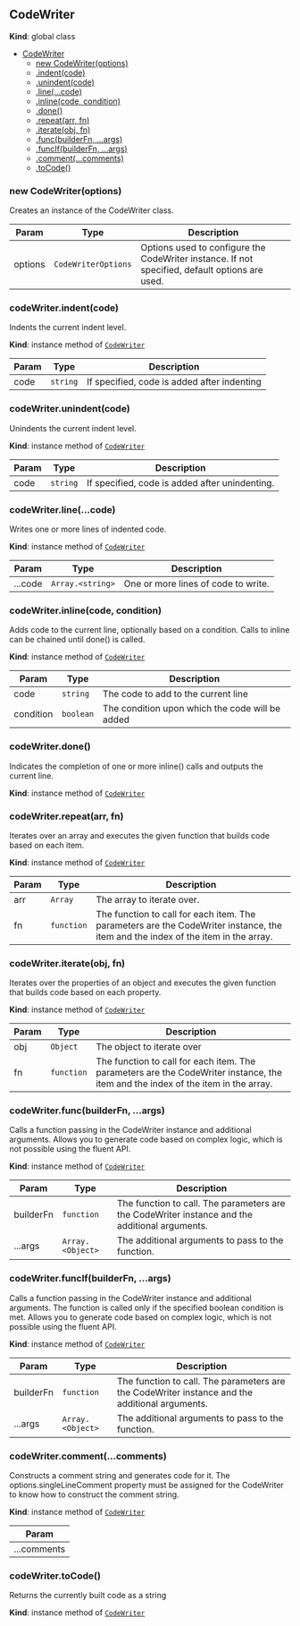 <a name="CodeWriter"></a>

## CodeWriter
**Kind**: global class  

* [CodeWriter](#CodeWriter)
    * [new CodeWriter(options)](#new_CodeWriter_new)
    * [.indent(code)](#CodeWriter+indent)
    * [.unindent(code)](#CodeWriter+unindent)
    * [.line(...code)](#CodeWriter+line)
    * [.inline(code, condition)](#CodeWriter+inline)
    * [.done()](#CodeWriter+done)
    * [.repeat(arr, fn)](#CodeWriter+repeat)
    * [.iterate(obj, fn)](#CodeWriter+iterate)
    * [.func(builderFn, ...args)](#CodeWriter+func)
    * [.funcIf(builderFn, ...args)](#CodeWriter+funcIf)
    * [.comment(...comments)](#CodeWriter+comment)
    * [.toCode()](#CodeWriter+toCode)

<a name="new_CodeWriter_new"></a>

### new CodeWriter(options)
Creates an instance of the CodeWriter class.


| Param | Type | Description |
| --- | --- | --- |
| options | <code>CodeWriterOptions</code> | Options used to configure the CodeWriter instance. If not specified, default options are used. |

<a name="CodeWriter+indent"></a>

### codeWriter.indent(code)
Indents the current indent level.

**Kind**: instance method of [<code>CodeWriter</code>](#CodeWriter)  

| Param | Type | Description |
| --- | --- | --- |
| code | <code>string</code> | If specified, code is added after indenting |

<a name="CodeWriter+unindent"></a>

### codeWriter.unindent(code)
Unindents the current indent level.

**Kind**: instance method of [<code>CodeWriter</code>](#CodeWriter)  

| Param | Type | Description |
| --- | --- | --- |
| code | <code>string</code> | If specified, code is added after unindenting. |

<a name="CodeWriter+line"></a>

### codeWriter.line(...code)
Writes one or more lines of indented code.

**Kind**: instance method of [<code>CodeWriter</code>](#CodeWriter)  

| Param | Type | Description |
| --- | --- | --- |
| ...code | <code>Array.&lt;string&gt;</code> | One or more lines of code to write. |

<a name="CodeWriter+inline"></a>

### codeWriter.inline(code, condition)
Adds code to the current line, optionally based on a condition.Calls to inline can be chained until done() is called.

**Kind**: instance method of [<code>CodeWriter</code>](#CodeWriter)  

| Param | Type | Description |
| --- | --- | --- |
| code | <code>string</code> | The code to add to the current line |
| condition | <code>boolean</code> | The condition upon which the code will be added |

<a name="CodeWriter+done"></a>

### codeWriter.done()
Indicates the completion of one or more inline() calls and outputs the current line.

**Kind**: instance method of [<code>CodeWriter</code>](#CodeWriter)  
<a name="CodeWriter+repeat"></a>

### codeWriter.repeat(arr, fn)
Iterates over an array and executes the given function that builds code based on each item.

**Kind**: instance method of [<code>CodeWriter</code>](#CodeWriter)  

| Param | Type | Description |
| --- | --- | --- |
| arr | <code>Array</code> | The array to iterate over. |
| fn | <code>function</code> | The function to call for each item. The parameters are the CodeWriter instance, the item and the index of the item in the array. |

<a name="CodeWriter+iterate"></a>

### codeWriter.iterate(obj, fn)
Iterates over the properties of an object and executes the given function that builds code based on each property.

**Kind**: instance method of [<code>CodeWriter</code>](#CodeWriter)  

| Param | Type | Description |
| --- | --- | --- |
| obj | <code>Object</code> | The object to iterate over |
| fn | <code>function</code> | The function to call for each item. The parameters are the CodeWriter instance, the item and the index of the item in the array. |

<a name="CodeWriter+func"></a>

### codeWriter.func(builderFn, ...args)
Calls a function passing in the CodeWriter instance and additional arguments.Allows you to generate code based on complex logic, which is not possible using the fluent API.

**Kind**: instance method of [<code>CodeWriter</code>](#CodeWriter)  

| Param | Type | Description |
| --- | --- | --- |
| builderFn | <code>function</code> | The function to call. The parameters are the CodeWriter instance and the additional arguments. |
| ...args | <code>Array.&lt;Object&gt;</code> | The additional arguments to pass to the function. |

<a name="CodeWriter+funcIf"></a>

### codeWriter.funcIf(builderFn, ...args)
Calls a function passing in the CodeWriter instance and additional arguments. The function iscalled only if the specified boolean condition is met.Allows you to generate code based on complex logic, which is not possible using the fluent API.

**Kind**: instance method of [<code>CodeWriter</code>](#CodeWriter)  

| Param | Type | Description |
| --- | --- | --- |
| builderFn | <code>function</code> | The function to call. The parameters are the CodeWriter instance and the additional arguments. |
| ...args | <code>Array.&lt;Object&gt;</code> | The additional arguments to pass to the function. |

<a name="CodeWriter+comment"></a>

### codeWriter.comment(...comments)
Constructs a comment string and generates code for it.The options.singleLineComment property must be assigned for the CodeWriter to know how toconstruct the comment string.

**Kind**: instance method of [<code>CodeWriter</code>](#CodeWriter)  

| Param |
| --- |
| ...comments | 

<a name="CodeWriter+toCode"></a>

### codeWriter.toCode()
Returns the currently built code as a string

**Kind**: instance method of [<code>CodeWriter</code>](#CodeWriter)  
